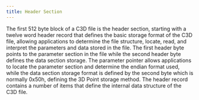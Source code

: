 ```yaml
---
title: Header Section
---
```


The first 512 byte block of a C3D file is the header section, starting with a twelve word header record that defines the basic storage format of the C3D file, allowing applications to determine the file structure, locate, read, and interpret the parameters and data stored in the file.  The first header byte points to the parameter section in the file while the second header byte defines the data section storage.  The parameter pointer allows applications to locate the parameter section and determine the endian format used, while the data section storage format is defined by the second byte which is normally 0x50h, defining the 3D Point storage method.  The header record contains a number of items that define the internal data structure of the C3D file.
